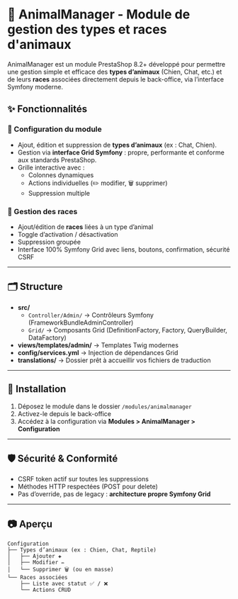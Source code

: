 # 🐾 AnimalManager - Module de gestion des types et races d'animaux

AnimalManager est un module PrestaShop 8.2+ développé pour permettre une gestion simple et efficace des **types d’animaux** (Chien, Chat, etc.) et de leurs **races** associées directement depuis le back-office, via l’interface Symfony moderne.

## ✨ Fonctionnalités

### 🔧 Configuration du module
- Ajout, édition et suppression de **types d’animaux** (ex : Chat, Chien).
- Gestion via **interface Grid Symfony** : propre, performante et conforme aux standards PrestaShop.
- Grille interactive avec :
  - Colonnes dynamiques
  - Actions individuelles (✏️ modifier, 🗑️ supprimer)
  - Suppression multiple

### 🧬 Gestion des races
- Ajout/édition de **races** liées à un type d’animal
- Toggle d’activation / désactivation
- Suppression groupée
- Interface 100% Symfony Grid avec liens, boutons, confirmation, sécurité CSRF

---

## 🗂️ Structure

- **src/**
  - `Controller/Admin/` → Contrôleurs Symfony (FrameworkBundleAdminController)
  - `Grid/` → Composants Grid (DefinitionFactory, Factory, QueryBuilder, DataFactory)
- **views/templates/admin/** → Templates Twig modernes
- **config/services.yml** → Injection de dépendances Grid
- **translations/** → Dossier prêt à accueillir vos fichiers de traduction

---

## 🚀 Installation

1. Déposez le module dans le dossier `/modules/animalmanager`
2. Activez-le depuis le back-office
3. Accédez à la configuration via **Modules > AnimalManager > Configuration**

---

## 🛡️ Sécurité & Conformité

- CSRF token actif sur toutes les suppressions
- Méthodes HTTP respectées (POST pour delete)
- Pas d’override, pas de legacy : **architecture propre Symfony Grid**

---

## 📷 Aperçu

```text
Configuration
├── Types d’animaux (ex : Chien, Chat, Reptile)
│   ├── Ajouter ✚
│   ├── Modifier ✏️
│   └── Supprimer 🗑️ (ou en masse)
└── Races associées
    ├── Liste avec statut ✅ / ❌
    └── Actions CRUD

